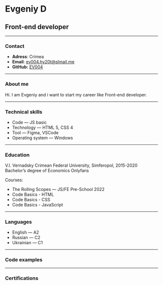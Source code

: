 # Evgeniy D
## Front-end developer
---
### Contact
- **Adress**: Crimea
- **Email**:  ev004.hy20t@slmail.me
- **GitHub:** [EV004](https://github.com/EV004)

---

### About me
Hi. I am  Evgeniy and i want to start my career like Front-end developer.

----
### Technical skills
- Code — JS basic
- Technology — HTML 5, CSS 4
- Tool — Figma, VSCode
- Operating system — Windows

---
### Education
V.I. Vernadsky Crimean Federal University, Simferopol,  2015-2020
Bachelor’s degree of Economics Onlyfans

Courses:
- The Rolling Scopes — JS/FE Pre-School 2022
- Code Basics - HTML
- Code Basics - CSS
- Code Basics - JavaScript

---
### Languages
- English — A2
- Russian — C2
- Ukrainian  — C1

----
### Code examples
---
### Certifications

[comment]: # (Сертификат с CodeWars)